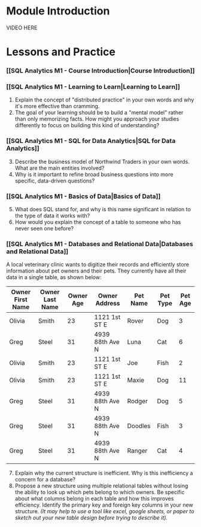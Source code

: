 
# Module Introduction


VIDEO HERE

# Lessons and Practice

### [[SQL Analytics M1 - Course Introduction|Course Introduction]] 

### [[SQL Analytics M1 - Learning to Learn|Learning to Learn]]

1. Explain the concept of "distributed practice" in your own words and why it's more effective than cramming.
2. The goal of your learning should be to build a "mental model" rather than only memorizing facts. How might you approach your studies differently to focus on building this kind of understanding?

### [[SQL Analytics M1 - SQL for Data Analytics|SQL for Data Analytics]]

3. Describe the business model of Northwind Traders in your own words. What are the main entities involved?
4. Why is it important to refine broad business questions into more specific, data-driven questions?
### [[SQL Analytics M1 - Basics of Data|Basics of Data]]

5. What does SQL stand for, and why is this name significant in relation to the type of data it works with?
6. How would you explain the concept of a table to someone who has never seen one before?
### [[SQL Analytics M1 - Databases and Relational Data|Databases and Relational Data]]

A local veterinary clinic wants to digitize their records and efficiently store information about pet owners and their pets. They currently have all their data in a single table, as shown below:

| Owner First Name | Owner Last Name | Owner Age | Owner Address   | Pet Name | Pet Type | Pet Age |
| ---------------- | --------------- | --------- | --------------- | -------- | -------- | ------- |
| Olivia           | Smith           | 23        | 1121 1st ST E   | Rover    | Dog      | 3       |
| Greg             | Steel           | 31        | 4939 88th Ave N | Luna     | Cat      | 6       |
| Olivia           | Smith           | 23        | 1121 1st ST E   | Joe      | Fish     | 2       |
| Olivia           | Smith           | 23        | 1121 1st ST E   | Maxie    | Dog      | 11      |
| Greg             | Steel           | 31        | 4939 88th Ave N | Rodger   | Dog      | 5       |
| Greg             | Steel           | 31        | 4939 88th Ave N | Doodles  | Fish     | 3       |
| Greg             | Steel           | 31        | 4939 88th Ave N | Ranger   | Cat      | 4       |

7. Explain why the current structure is inefficient. Why is this inefficiency a concern for a database?
8. Propose a new structure using multiple relational tables without losing the ability to look up which pets belong to which owners. Be specific about what columns belong in each table and how this improves efficiency. Identify the primary key and foreign key columns in your new structure. *(It may help to use a tool like excel, google sheets, or paper to sketch out your new table design before trying to describe it).*